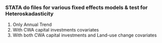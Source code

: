 ### STATA do files for various fixed effects models & test for Heteroskadasticity

1.  Only Annual Trend
2.  With CWA capital investments covariates
3.  With both CWA capital investments and Land-use change covariates
